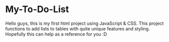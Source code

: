 # My-To-Do-List
Hello guys, this is my first html project using JavaScript &amp; CSS. This project functions to add lists to tables with quite unique features and styling. Hopefully this can help as a reference for you :D
